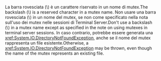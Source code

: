 <span data-ttu-id="dff5d-101">La barra rovesciata (\\) è un carattere riservato in un nome di mutex.</span><span class="sxs-lookup"><span data-stu-id="dff5d-101">The backslash (\\) is a reserved character in a mutex name.</span></span> <span data-ttu-id="dff5d-102">Non usare una barra rovesciata (\\) in un nome del mutex, se non come specificato nella nota sull'uso dei mutex nelle sessioni di Terminal Server.</span><span class="sxs-lookup"><span data-stu-id="dff5d-102">Don't use a backslash (\\) in a mutex name except as specified in the note on using mutexes in terminal server sessions.</span></span> <span data-ttu-id="dff5d-103">In caso contrario, potrebbe essere generata una <xref:System.IO.DirectoryNotFoundException>, anche se il nome del mutex rappresenta un file esistente.</span><span class="sxs-lookup"><span data-stu-id="dff5d-103">Otherwise, a <xref:System.IO.DirectoryNotFoundException> may be thrown, even though the name of the mutex represents an existing file.</span></span>
